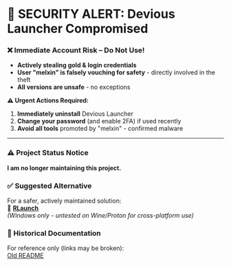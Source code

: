 # **🔴 SECURITY ALERT: Devious Launcher Compromised**  
### **❌ Immediate Account Risk – Do Not Use!**  
- **Actively stealing gold & login credentials**  
- **User "melxin" is falsely vouching for safety** - directly involved in the theft  
- **All versions are unsafe** - no exceptions  

**⚠️ Urgent Actions Required:**  
1. **Immediately uninstall** Devious Launcher  
2. **Change your password** (and enable 2FA) if used recently  
3. **Avoid all tools** promoted by "melxin" - confirmed malware  

---

### **⚠️ Project Status Notice**  
**I am no longer maintaining this project.**  

### **✅ Suggested Alternative**  
For a safer, actively maintained solution:  
🔗 **[RLaunch](https://github.com/R3G3XR/RLaunch)**  
*(Windows only - untested on Wine/Proton for cross-platform use)*  

### **📜 Historical Documentation**  
For reference only (links may be broken):  
[Old README](https://github.com/ZorbakScape/JagexLauncherBypass/blob/main/Old/Old%20readme.md)  
